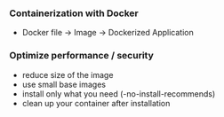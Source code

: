 ### Containerization with Docker
 * Docker file -> Image -> Dockerized Application

### Optimize performance / security
 * reduce size of the image
 * use small base images
 * install only what you need (-no-install-recommends)
 * clean up your container after installation
